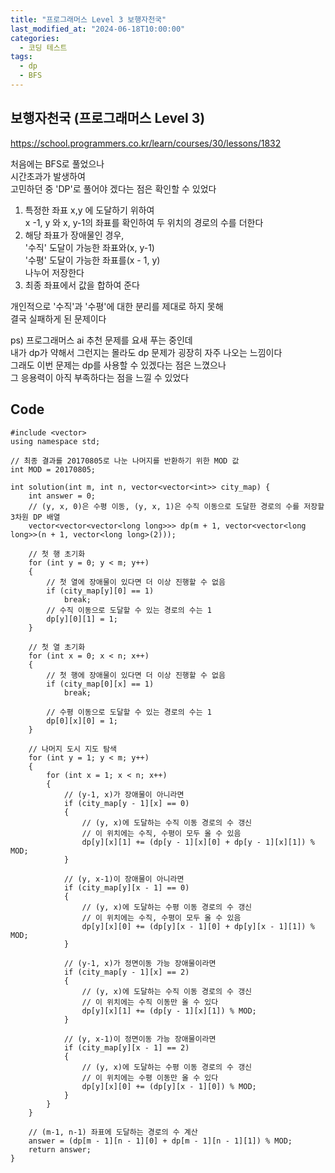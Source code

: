 ```yaml
---
title: "프로그래머스 Level 3 보행자천국"
last_modified_at: "2024-06-18T10:00:00"
categories:
  - 코딩 테스트
tags:
  - dp
  - BFS
---
```


## 보행자천국 (프로그래머스 Level 3)
 <https://school.programmers.co.kr/learn/courses/30/lessons/1832><br>

 처음에는 BFS로 풀었으나<br>
 시간초과가 발생하여<br>
 고민하던 중 'DP'로 풀어야 겠다는 점은 확인할 수 있었다<br>

 1. 특정한 좌표 x,y 에 도달하기 위하여<br>
    x -1, y 와 x, y-1의 좌표를 확인하여 두 위치의 경로의 수를 더한다<br>
 2. 해당 좌표가 장애물인 경우, <br>
    '수직' 도달이 가능한 좌표와(x, y-1)<br>
    '수평' 도달이 가능한 좌표를(x - 1, y)<br>
    나누어 저장한다<br>
 3. 최종 좌표에서 값을 합하여 준다<br>

 개인적으로 '수직'과 '수평'에 대한 분리를 제대로 하지 못해<br>
 결국 실패하게 된 문제이다<br>

 ps) 프로그래머스 ai 추천 문제를 요새 푸는 중인데<br>
 내가 dp가 약해서 그런지는 몰라도 dp 문제가 굉장히 자주 나오는 느낌이다<br>
 그래도 이번 문제는 dp를 사용할 수 있겠다는 점은 느꼈으나<br>
 그 응용력이 아직 부족하다는 점을 느낄 수 있었다<br>

## Code
```
#include <vector>
using namespace std;

// 최종 결과를 20170805로 나눈 나머지를 반환하기 위한 MOD 값
int MOD = 20170805;

int solution(int m, int n, vector<vector<int>> city_map) {
	int answer = 0;
	// (y, x, 0)은 수평 이동, (y, x, 1)은 수직 이동으로 도달한 경로의 수를 저장할 3차원 DP 배열
	vector<vector<vector<long long>>> dp(m + 1, vector<vector<long long>>(n + 1, vector<long long>(2)));

	// 첫 행 초기화
	for (int y = 0; y < m; y++)
	{
		// 첫 열에 장애물이 있다면 더 이상 진행할 수 없음
		if (city_map[y][0] == 1)
			break;
		// 수직 이동으로 도달할 수 있는 경로의 수는 1
		dp[y][0][1] = 1;
	}

	// 첫 열 초기화
	for (int x = 0; x < n; x++)
	{
		// 첫 행에 장애물이 있다면 더 이상 진행할 수 없음
		if (city_map[0][x] == 1)
			break;

		// 수평 이동으로 도달할 수 있는 경로의 수는 1
		dp[0][x][0] = 1;
	}

	// 나머지 도시 지도 탐색
	for (int y = 1; y < m; y++)
	{
		for (int x = 1; x < n; x++)
		{
			// (y-1, x)가 장애물이 아니라면
			if (city_map[y - 1][x] == 0)
			{
				// (y, x)에 도달하는 수직 이동 경로의 수 갱신
				// 이 위치에는 수직, 수평이 모두 올 수 있음
				dp[y][x][1] += (dp[y - 1][x][0] + dp[y - 1][x][1]) % MOD;
			}

			// (y, x-1)이 장애물이 아니라면
			if (city_map[y][x - 1] == 0)
			{
				// (y, x)에 도달하는 수평 이동 경로의 수 갱신
				// 이 위치에는 수직, 수평이 모두 올 수 있음
				dp[y][x][0] += (dp[y][x - 1][0] + dp[y][x - 1][1]) % MOD;
			}

			// (y-1, x)가 정면이동 가능 장애물이라면
			if (city_map[y - 1][x] == 2)
			{
				// (y, x)에 도달하는 수직 이동 경로의 수 갱신
				// 이 위치에는 수직 이동만 올 수 있다
				dp[y][x][1] += (dp[y - 1][x][1]) % MOD;
			}

			// (y, x-1)이 정면이동 가능 장애물이라면
			if (city_map[y][x - 1] == 2)
			{
				// (y, x)에 도달하는 수평 이동 경로의 수 갱신
				// 이 위치에는 수평 이동만 올 수 있다
				dp[y][x][0] += (dp[y][x - 1][0]) % MOD;
			}
		}
	}

	// (m-1, n-1) 좌표에 도달하는 경로의 수 계산
	answer = (dp[m - 1][n - 1][0] + dp[m - 1][n - 1][1]) % MOD;
	return answer;
}

```